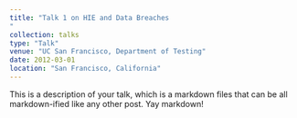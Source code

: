 ```yaml
---
title: "Talk 1 on HIE and Data Breaches
"
collection: talks
type: "Talk"
venue: "UC San Francisco, Department of Testing"
date: 2012-03-01
location: "San Francisco, California"
---
```


This is a description of your talk, which is a markdown files that can be all markdown-ified like any other post. Yay markdown!
